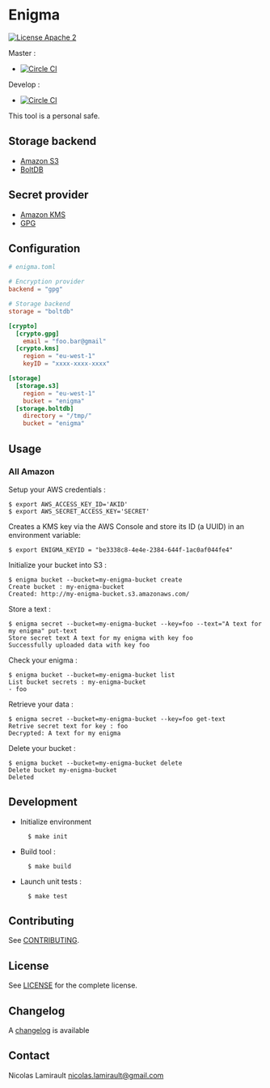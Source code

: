 # Enigma

[![License Apache 2][badge-license]](LICENSE)

Master :
* [![Circle CI](https://circleci.com/gh/nlamirault/enigma/tree/master.svg?style=svg)](https://circleci.com/gh/nlamirault/enigma/tree/master)

Develop :
* [![Circle CI](https://circleci.com/gh/nlamirault/enigma/tree/develop.svg?style=svg)](https://circleci.com/gh/nlamirault/enigma/tree/develop)


This tool is a personal safe.

## Storage backend

- [Amazon S3][]
- [BoltDB][]


## Secret provider
- [Amazon KMS][]
- [GPG][]


## Configuration

```toml
# enigma.toml

# Encryption provider
backend = "gpg"

# Storage backend
storage = "boltdb"

[crypto]
  [crypto.gpg]
    email = "foo.bar@gmail"
  [crypto.kms]
    region = "eu-west-1"
    keyID = "xxxx-xxxx-xxxx"

[storage]
  [storage.s3]
    region = "eu-west-1"
    bucket = "enigma"
  [storage.boltdb]
    directory = "/tmp/"
    bucket = "enigma"

```

## Usage

### All Amazon

Setup your AWS credentials :

    $ export AWS_ACCESS_KEY_ID='AKID'
    $ export AWS_SECRET_ACCESS_KEY='SECRET'

Creates a KMS key via the AWS Console and store its ID (a UUID) in an environment variable:

    $ export ENIGMA_KEYID = "be3338c8-4e4e-2384-644f-1ac0af044fe4"

Initialize your bucket into S3 :

    $ enigma bucket --bucket=my-enigma-bucket create
    Create bucket : my-enigma-bucket
    Created: http://my-enigma-bucket.s3.amazonaws.com/

Store a text :

    $ enigma secret --bucket=my-enigma-bucket --key=foo --text="A text for my enigma" put-text
    Store secret text A text for my enigma with key foo
    Successfully uploaded data with key foo

Check your enigma :

    $ enigma bucket --bucket=my-enigma-bucket list
    List bucket secrets : my-enigma-bucket
    - foo

Retrieve your data :

    $ enigma secret --bucket=my-enigma-bucket --key=foo get-text
    Retrive secret text for key : foo
    Decrypted: A text for my enigma

Delete your bucket :

    $ enigma bucket --bucket=my-enigma-bucket delete
    Delete bucket my-enigma-bucket
    Deleted


## Development

* Initialize environment

        $ make init

* Build tool :

        $ make build

* Launch unit tests :

        $ make test

## Contributing

See [CONTRIBUTING](CONTRIBUTING.md).


## License

See [LICENSE](LICENSE) for the complete license.


## Changelog

A [changelog](ChangeLog.md) is available


## Contact

Nicolas Lamirault <nicolas.lamirault@gmail.com>


[badge-license]: https://img.shields.io/badge/license-Apache2-green.svg?style=flat

[Amazon S3]:https://aws.amazon.com/s3/
[Amazon KMS]: https://aws.amazon.com/kms/
[BoltDB]: https://github.com/boltdb/bolt
[GPG]: https://www.gnupg.org/
